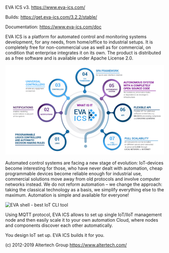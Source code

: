 EVA ICS v3. https://www.eva-ics.com/

Builds: https://get.eva-ics.com/3.2.2/stable/

Documentation: https://www.eva-ics.com/doc

EVA ICS is a platform for automated control and monitoring systems development,
for any needs, from home/office to industrial setups. It is completely free for
non-commercial use as well as for commercial, on condition that enterprise
integrates it on its own. The product is distributed as a free software and is
available under Apache License 2.0.

![What is EVA ICS](doc/promo/what-is-eva-ics.png?raw=true "What is EVA ICS")

Automated control systems are facing a new stage of evolution: IoT-devices
become interesting for those, who have never dealt with automation, cheap
programmable devices become reliable enough for industrial use, commercial
solutions move away from old protocols and involve computer networks instead.
We do not reform automation – we change the approach: taking the classical
technology as a basis, we simplify everything else to the maximum. Automation
is simple and available for everyone!

![EVA shell - best IoT CLI tool](doc/eva-shell.png?raw=true "Eva
shell - best IoT CLI tool")

Using MQTT protocol, EVA ICS allows to set up single IoT/IIoT management node
and then easily scale it to your own automation Cloud, where nodes and
components discover each other automatically.

You design IoT set up. EVA ICS builds it for you.

(c) 2012-2019 Altertech Group https://www.altertech.com/

